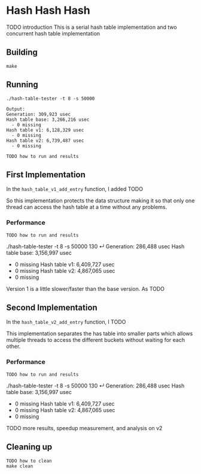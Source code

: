 # Hash Hash Hash
TODO introduction
This is a serial hash table implementation and two concurrent hash table implementation

## Building
```shell
make
```
## Running
```shell
./hash-table-tester -t 8 -s 50000

Output:
Generation: 309,923 usec
Hash table base: 3,266,216 usec
  - 0 missing
Hash table v1: 6,128,329 usec
  - 0 missing
Hash table v2: 6,739,487 usec
  - 0 missing

TODO how to run and results
```

## First Implementation
In the `hash_table_v1_add_entry` function, I added TODO

So this implementation protects the data structure making it so that only one thread can access the hash table at a time without any problems.

### Performance
```shell
TODO how to run and results
```
./hash-table-tester -t 8 -s 50000                 130 ↵
Generation: 286,488 usec
Hash table base: 3,156,997 usec
  - 0 missing
Hash table v1: 6,409,727 usec
  - 0 missing
Hash table v2: 4,867,065 usec
  - 0 missing

Version 1 is a little slower/faster than the base version. As TODO

## Second Implementation
In the `hash_table_v2_add_entry` function, I TODO

This implementation separates the has table into smaller parts which allows multiple threads to access the different buckets without waiting for each other.

### Performance
```shell
TODO how to run and results
```
./hash-table-tester -t 8 -s 50000                 130 ↵
Generation: 286,488 usec
Hash table base: 3,156,997 usec
  - 0 missing
Hash table v1: 6,409,727 usec
  - 0 missing
Hash table v2: 4,867,065 usec
  - 0 missing

TODO more results, speedup measurement, and analysis on v2

## Cleaning up
```shell
TODO how to clean
make clean

```